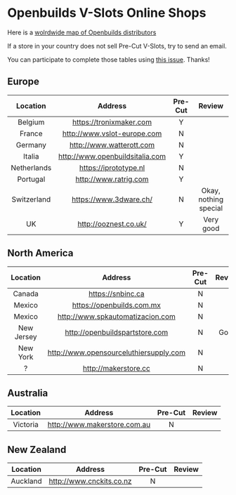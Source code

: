 # Openbuilds V-Slots Online Shops

Here is a [wolrdwide map of Openbuilds distributors](https://www.google.com/maps/d/u/0/viewer?mid=1pluH7gcGIW6e3wA9oDI7jkD65Ds&hl=en_US&ll=42.83187019940536%2C-15.35732429999996&z=3)

If a store in your country does not sell Pre-Cut V-Slots, try to send an email.

You can participate to complete those tables using [this issue](https://github.com/gregsaun/prusa_i3_bear_upgrade/issues/4). Thanks!


## Europe

| Location | Address | Pre-Cut | Review |
|:--------:|:-------:|:-------:|:------:|
| Belgium | https://tronixmaker.com | Y | |
| France | http://www.vslot-europe.com | N | |
| Germany | http://www.watterott.com | N | |
| Italia | http://www.openbuildsitalia.com | Y | |
| Netherlands | https://iprototype.nl | N | |
| Portugal | http://www.ratrig.com | Y | |
| Switzerland | https://www.3dware.ch/ | N | Okay, nothing special |
| UK | http://ooznest.co.uk/ | Y | Very good |


## North America

| Location | Address | Pre-Cut | Review |
|:--------:|:-------:|:-------:|:------:|
| Canada | https://snbinc.ca | N | |
| Mexico | https://openbuilds.com.mx | N | |
| Mexico | http://www.spkautomatizacion.com | N | |
| New Jersey | http://openbuildspartstore.com | N | Good |
| New York | http://www.opensourceluthiersupply.com | N | |
| ? | http://makerstore.cc | N | |


## Australia

| Location | Address | Pre-Cut | Review |
|:--------:|:-------:|:-------:|:------:|
| Victoria | http://www.makerstore.com.au | N | |


## New Zealand

| Location | Address | Pre-Cut | Review |
|:--------:|:-------:|:-------:|:------:|
| Auckland | http://www.cnckits.co.nz | N | |